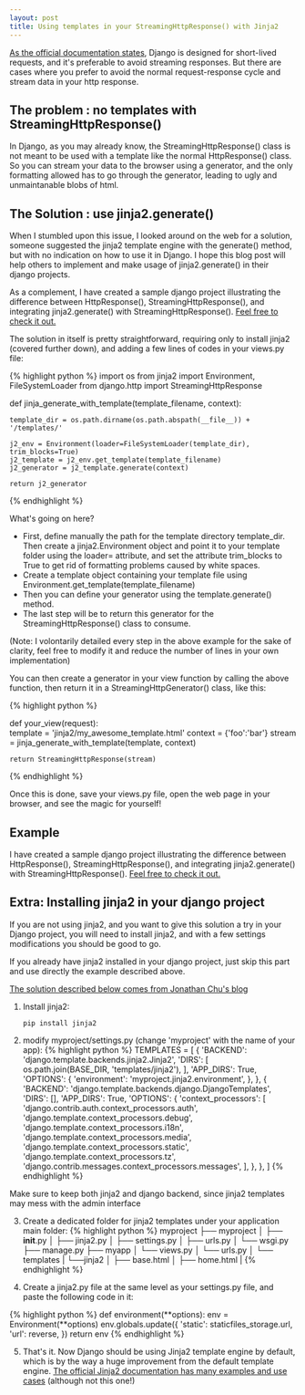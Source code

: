 ```yaml
---
layout: post
title: Using templates in your StreamingHttpResponse() with Jinja2
---
```


[As the official documentation
states](https://docs.djangoproject.com/en/1.10/ref/request-response/#django.http.StreamingHttpResponse), Django is designed for short-lived requests, and it's preferable to avoid streaming responses. But there are cases where you prefer to avoid the normal request-response cycle and stream data in your http response.

The problem : no templates with StreamingHttpResponse()
-------------------------------------------------------
In Django, as you may already know, the StreamingHttpResponse() class is not meant to be used with a template like the normal
HttpResponse() class. So you can stream your data to the browser using a generator, and the only formatting allowed has to go through the
generator, leading to ugly and unmaintanable blobs of html.


The Solution : use jinja2.generate()
------------------------------------

When I stumbled upon this issue, I looked around on the web for a solution, someone suggested the jinja2 template engine with the generate() method, but with no indication on how to use it in Django. I hope this blog post will help others to implement and make usage of jinja2.generate() in their django projects. 

As a complement, I have created a sample django project illustrating the difference between HttpResponse(), StreamingHttpResponse(), and integrating jinja2.generate() with StreamingHttpResponse(). [Feel free to check it out.](https://github.com/olivmaurel/jinja_httpstream)

The solution in itself is pretty straightforward, requiring only to install jinja2 (covered further down), and adding a few lines of codes in your views.py file:

{% highlight python %}
import os
from jinja2 import Environment, FileSystemLoader
from django.http import StreamingHttpResponse

def jinja_generate_with_template(template_filename, context):

    template_dir = os.path.dirname(os.path.abspath(__file__)) + '/templates/'

    j2_env = Environment(loader=FileSystemLoader(template_dir), trim_blocks=True)
    j2_template = j2_env.get_template(template_filename)
    j2_generator = j2_template.generate(context)
    
    return j2_generator
    
{% endhighlight %}

What's going on here?

- First, define manually the path for the template directory template_dir. Then create a jinja2.Environment object and point it to your template folder using the loader= attribute, and set the attribute trim_blocks to True to get rid of formatting problems caused by white spaces.
- Create a template object containing your template file using Environment.get_template(template_filename)
- Then you can define your generator using the template.generate() method. 
- The last step will be to return this generator for the StreamingHttpResponse() class to consume.

(Note: I volontarily detailed every step in the above example for the sake of clarity, feel free to modify it and reduce the number of lines in your own implementation)

You can then create a generator in your view function by calling the above function, then return it in a
StreamingHttpGenerator() class, like this:

{% highlight python %}

def your_view(request):    
    template = 'jinja2/my_awesome_template.html'
    context = {'foo':'bar'}
    stream = jinja_generate_with_template(template, context)
    
    return StreamingHttpResponse(stream)
        
{% endhighlight %}

Once this is done, save your views.py file, open the web page in your browser, and see the magic for yourself! 

Example
-------
I have created a sample django project illustrating the difference between HttpResponse(), StreamingHttpResponse(), and integrating jinja2.generate() with StreamingHttpResponse(). [Feel free to check it out.](https://github.com/olivmaurel/jinja_httpstream)

Extra: Installing jinja2 in your django project
-----------------------------------------------

If you are not using jinja2, and you want to give this solution a try in your Django project, you will need to install jinja2, and with a few settings modifications you should be good to go.

If you already have jinja2 installed in your django project, just skip this part and use directly the example described above.

[The solution described below comes from Jonathan Chu's blog](http://jonathanchu.is/posts/upgrading-jinja2-templates-django-18-with-admin)

1)  Install jinja2:
        
        pip install jinja2

2)  modify myproject/settings.py (change 'myproject' with the name of your
    app):
{% highlight python %}
TEMPLATES = [
{
    'BACKEND': 'django.template.backends.jinja2.Jinja2',
    'DIRS': [
        os.path.join(BASE_DIR, 'templates/jinja2'),
    ],
    'APP_DIRS': True,
    'OPTIONS': {
        'environment': 'myproject.jinja2.environment',
    },
},
{
    'BACKEND': 'django.template.backends.django.DjangoTemplates',
    'DIRS': [],
    'APP_DIRS': True,
    'OPTIONS': {
        'context_processors': [
            'django.contrib.auth.context_processors.auth',
            'django.template.context_processors.debug',
            'django.template.context_processors.i18n',
            'django.template.context_processors.media',
            'django.template.context_processors.static',
            'django.template.context_processors.tz',
            'django.contrib.messages.context_processors.messages',
        ],
    },
},
]
{% endhighlight %}

Make sure to keep both jinja2 and django backend, since jinja2 templates may mess with the admin interface

3)  Create a dedicated folder for jinja2 templates under your application main folder:
{% highlight python %}
myproject
├── myproject
│   ├── __init__.py
│   ├── jinja2.py
│   ├── settings.py
│   ├── urls.py
│   └── wsgi.py
├── manage.py
├── myapp
│   └── views.py
│   └── urls.py
│   └── templates
|        └──jinja2
│           ├── base.html
│           ├── home.html
|
{% endhighlight %}
        
4)  Create a jinja2.py file at the same level as your settings.py file, and paste the following code in it:

{% highlight python %}
def environment(**options):
    env = Environment(**options)
    env.globals.update({
        'static': staticfiles_storage.url,
        'url': reverse,
    })
    return env
{% endhighlight %}    

5) That's it. Now Django should be using Jinja2 template engine by default, which is by the way a huge improvement from the default template engine. [The official Jinja2 documentation has many examples and use cases](http://jinja.pocoo.org/docs/2.9) (although not this one!)


